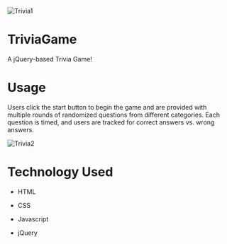 ![Trivia1](https://i.imgur.com/UAj4ZiU.gif)

# TriviaGame
A jQuery-based Trivia Game!

# Usage
Users click the start button to begin the game and are provided with multiple rounds of randomized questions from different categories. Each question is timed, and users are tracked for correct answers vs. wrong answers. 

![Trivia2](https://i.imgur.com/2GbW1z1.gif)

# Technology Used
- HTML

- CSS

- Javascript

- jQuery
